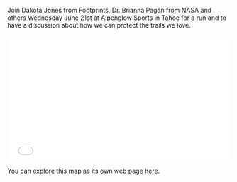 Join Dakota Jones from Footprints, Dr. Brianna Pagán from NASA and others Wednesday June 21st at Alpenglow Sports in Tahoe for a run and to have a discussion about how we can protect the trails we love.

<style>
.map-container {
    position: relative;
    width: 100%;
    height: 0;
    padding-bottom: 56.25%; /* Aspect ratio for 16:9 */
}
.map-container iframe {
    position: absolute;
    top: 0;
    left: 0;
    width: 100%;
    height: 100%;
}
</style>

<div class="map-container">
    <iframe src="mock-up-draft-final.html" frameborder="0" style="border:0" allowfullscreen></iframe>
</div>




You can explore this map [as its own web page here](mock-up-draft-final.html).

